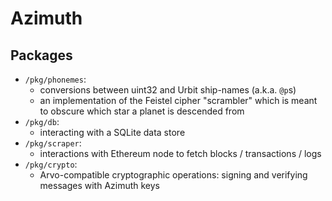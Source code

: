 # Azimuth

## Packages

- `/pkg/phonemes`:
	- conversions between uint32 and Urbit ship-names (a.k.a. `@p`s)
	- an implementation of the Feistel cipher "scrambler" which is meant to obscure which star a planet is descended from
- `/pkg/db`:
	- interacting with a SQLite data store
- `/pkg/scraper`:
	- interactions with Ethereum node to fetch blocks / transactions / logs
- `/pkg/crypto`:
	- Arvo-compatible cryptographic operations: signing and verifying messages with Azimuth keys
